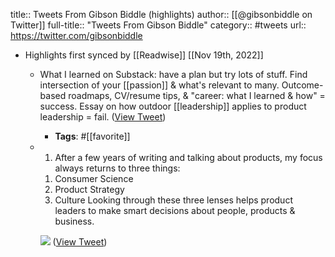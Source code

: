 title:: Tweets From Gibson Biddle (highlights)
author:: [[@gibsonbiddle on Twitter]]
full-title:: "Tweets From Gibson Biddle"
category:: #tweets
url:: https://twitter.com/gibsonbiddle

- Highlights first synced by [[Readwise]] [[Nov 19th, 2022]]
	- What I learned on Substack: have a plan but try lots of stuff. Find intersection of your [[passion]] & what's relevant to many. Outcome-based roadmaps, CV/resume tips, & "career: what I learned & how" = success. Essay on how outdoor [[leadership]] applies to product leadership = fail. ([View Tweet](https://twitter.com/gibsonbiddle/status/1387886725742010370))
		- **Tags**: #[[favorite]]
	- 1) After a few years of writing and talking about products, my focus always returns to three things: 
	  1. Consumer Science
	  2. Product Strategy 
	  3. Culture
	  Looking through these three lenses helps product leaders to make smart decisions about people, products & business. 
	  
	  ![](https://pbs.twimg.com/media/Eg1O2nCXkAAyvxg.jpg) ([View Tweet](https://twitter.com/gibsonbiddle/status/1300826618085224451))